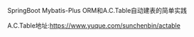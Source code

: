 SpringBoot Mybatis-Plus ORM和A.C.Table自动建表的简单实践

A.C.Table地址:https://www.yuque.com/sunchenbin/actable